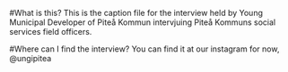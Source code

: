 #What is this?
This is the caption file for the interview held by Young Municipal Developer of Piteå Kommun intervjuing Piteå Kommuns social services field officers.

#Where can I find the interview?
You can find it at our instagram for now, @ungipitea
